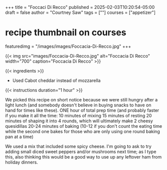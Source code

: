 +++
title = "Foccaci Di Recco"
published = 2025-02-03T10:20:54-05:00
draft = false
author = "Courtney Saw"
tags = [""]
courses = ["appetizer"]
# recipe thumbnail on courses
featuredimg = "/images/images/Foccacia-Di-Recco.jpg"
+++

{{< img src="images/Foccacia-Di-Recco.jpg" alt="Foccacia Di Recco" width="700" caption="Foccacia Di Recco" >}}

{{< ingredients >}}

* Used Cabot cheddar instead of mozzarella

{{< instructions duration="1 hour" >}}

We picked this recipe on short notice because we were still hungry after a light lunch (and somebody doesn't believe in buying snacks to have on hand for times like these). ONE hour of total prep time (and probably faster if you make it all the time:
10 minutes of mixing
15 minutes of resting
20 minutes of shaping it into 4 rounds, which will ultimately make 2 cheesy quesidillas
20-24 minutes of baking (10-12 if you don't count the eating time while the second one bakes for those who are only using one round baking pan at a time)

We used a mix that included some spicy cheese. I'm going to ask to try adding small diced sweet peppers and/or mushrooms next time; as I type this, also thinking this would be a good way to use up any leftover ham from holiday dinners.
